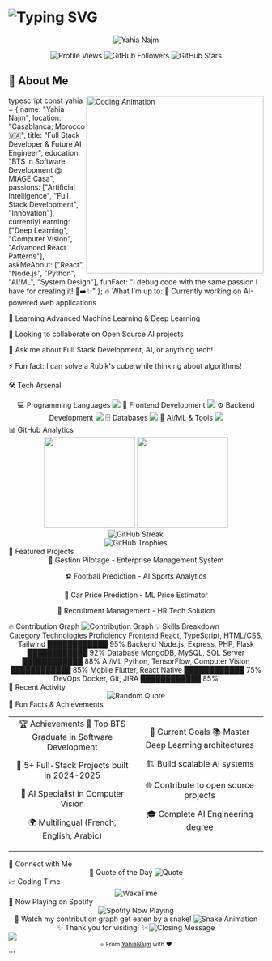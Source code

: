 # <img src="https://readme-typing-svg.demolab.com?font=Fira+Code&size=30&duration=3000&pause=1000&color=00D4FF&width=435&lines=Hi+%F0%9F%91%8B%2C+I'm+Yahia;Full+Stack+Developer;AI+%26+ML+Enthusiast;Problem+Solver" alt="Typing SVG" />

<div align="center">
  <img src="https://capsule-render.vercel.app/api?type=waving&height=200&color=gradient&text=Yahia%20Najm&reversal=true&textBg=false&fontAlign=50&animation=twinkling&descAlign=60" alt="Yahia Najm" />
</div>

<p align="center">
  <img src="https://komarev.com/ghpvc/?username=YahiaNajm&color=00D4FF&style=for-the-badge&label=PROFILE+VIEWS" alt="Profile Views" />
  <img src="https://img.shields.io/github/followers/YahiaNajm?color=00D4FF&style=for-the-badge&logo=github&label=FOLLOWERS" alt="GitHub Followers" />
  <img src="https://img.shields.io/github/stars/YahiaNajm?color=00D4FF&style=for-the-badge&logo=github&label=STARS" alt="GitHub Stars" />
</p>

## 🚀 About Me

<img align="right" width="350" src="https://raw.githubusercontent.com/Tarikul-Islam-Anik/Animated-Fluent-Emojis/master/Emojis/People%20with%20professions/Man%20Technologist%20Medium%20Skin%20Tone.png" alt="Coding Animation" />

typescript
const yahia = {
  name: "Yahia Najm",
  location: "Casablanca, Morocco 🇲🇦",
  title: "Full Stack Developer & Future AI Engineer",
  education: "BTS in Software Development @ MIAGE Casa",
  passions: ["Artificial Intelligence", "Full Stack Development", "Innovation"],
  currentlyLearning: ["Deep Learning", "Computer Vision", "Advanced React Patterns"],
  askMeAbout: ["React", "Node.js", "Python", "AI/ML", "System Design"],
  funFact: "I debug code with the same passion I have for creating it! 🐛➡️✨"
};
🔥 What I'm up to:
🔭 Currently working on AI-powered web applications

🌱 Learning Advanced Machine Learning & Deep Learning

👯 Looking to collaborate on Open Source AI projects

💬 Ask me about Full Stack Development, AI, or anything tech!

⚡ Fun fact: I can solve a Rubik's cube while thinking about algorithms!

🛠️ Tech Arsenal
<div align="center">
💻 Programming Languages
<img src="https://skillicons.dev/icons?i=js,ts,python,java,php,c&theme=dark" />
🎨 Frontend Development
<img src="https://skillicons.dev/icons?i=react,html,css,tailwind,flutter&theme=dark" />
⚙️ Backend Development
<img src="https://skillicons.dev/icons?i=nodejs,express,flask,laravel&theme=dark" />
🗄️ Databases
<img src="https://skillicons.dev/icons?i=mongodb,mysql,postgresql&theme=dark" />
🤖 AI/ML & Tools
<img src="https://skillicons.dev/icons?i=tensorflow,opencv,git,docker,vscode&theme=dark" /> </div>
📊 GitHub Analytics
<div align="center"> <img height="180em" src="https://github-readme-stats-sigma-five.vercel.app/api?username=YahiaNajm&show_icons=true&theme=radical&include_all_commits=true&count_private=true&hide_border=true&bg_color=0d1117&title_color=00D4FF&icon_color=00D4FF&text_color=c9d1d9"/> <img height="180em" src="https://github-readme-stats-sigma-five.vercel.app/api/top-langs/?username=YahiaNajm&layout=compact&langs_count=8&theme=radical&hide_border=true&bg_color=0d1117&title_color=00D4FF&text_color=c9d1d9"/> </div> <div align="center"> <img src="https://github-readme-streak-stats.herokuapp.com/?user=YahiaNajm&theme=radical&hide_border=true&background=0d1117&stroke=00D4FF&ring=00D4FF&fire=00D4FF&currStreakLabel=00D4FF" alt="GitHub Streak" /> </div> <div align="center"> <img src="https://github-profile-trophy.vercel.app/?username=YahiaNajm&theme=radical&no-frame=true&row=1&column=7&margin-h=15&margin-w=5" alt="GitHub Trophies" /> </div>
🎯 Featured Projects
<div align="center">
🏢 Gestion Pilotage - Enterprise Management System

⚽ Football Prediction - AI Sports Analytics

🚗 Car Price Prediction - ML Price Estimator

👥 Recruitment Management - HR Tech Solution

</div>
🔥 Contribution Graph
<img src="https://github-readme-activity-graph.vercel.app/graph?username=YahiaNajm&custom_title=Yahia's%20Activity%20Graph&bg_color=0d1117&color=00D4FF&line=00D4FF&point=ffffff&area=true&hide_border=true" alt="Contribution Graph" />
💡 Skills Breakdown
<div align="center">
Category	Technologies	Proficiency
Frontend	React, TypeScript, HTML/CSS, Tailwind	████████████ 95%
Backend	Node.js, Express, PHP, Flask	████████████ 92%
Database	MongoDB, MySQL, SQL Server	████████████ 88%
AI/ML	Python, TensorFlow, Computer Vision	████████████ 85%
Mobile	Flutter, React Native	████████████ 75%
DevOps	Docker, Git, JIRA	████████████ 85%

</div>
🎨 Recent Activity
<!--START_SECTION:activity--> <!--END_SECTION:activity--> <div align="center"> <img src="https://quotes-github-readme.vercel.app/api?type=horizontal&theme=radical&quote=Code%20is%20like%20humor.%20When%20you%20have%20to%20explain%20it,%20it's%20bad.&author=Cory%20House" alt="Random Quote" /> </div>
🌟 Fun Facts & Achievements
<table align="center"> <tr> <td align="center" width="50%">
🏆 Achievements
🥇 Top BTS Graduate in Software Development

🚀 5+ Full-Stack Projects built in 2024-2025

🤖 AI Specialist in Computer Vision

🌍 Multilingual (French, English, Arabic)

</td> <td align="center" width="50%">
🎯 Current Goals
📚 Master Deep Learning architectures

🏗️ Build scalable AI systems

🌐 Contribute to open source projects

🎓 Complete AI Engineering degree

</td> </tr> </table>
🤝 Connect with Me
<div align="center">





</div>
<div align="center">
💭 Quote of the Day
<img src="https://quotes-github-readme.vercel.app/api?type=vertical&theme=radical" alt="Quote" /> </div>
📈 Coding Time
<div align="center"> <img src="https://wakatime.com/badge/user/your-wakatime-id.svg" alt="WakaTime" /> </div>
🎵 Now Playing on Spotify
<div align="center"> <img src="https://spotify-github-profile.kittinanx.com/api/view.svg?uid=your-spotify-uid&cover_image=true&theme=apple&show_offline=true&background_color=121212&interchange=true&mode=light)" alt="Spotify Now Playing" /> </div>
<div align="center">
🐍 Watch my contribution graph get eaten by a snake!
<img src="https://raw.githubusercontent.com/YahiaNajm/YahiaNajm/output/github-snake.svg" alt="Snake Animation" /> </div>
<div align="center">
✨ Thank you for visiting! ✨
<img src="https://readme-typing-svg.demolab.com?font=Fira+Code&size=20&duration=3000&pause=1000&color=00D4FF&center=true&width=800&lines=Thanks+for+checking+out+my+profile!;Let's+build+something+amazing+together!;Feel+free+to+reach+out+for+collaborations!;Happy+Coding!+%F0%9F%9A%80" alt="Closing Message" /> </div> <img src="https://capsule-render.vercel.app/api?type=waving&color=gradient&customColorList=0,2,2,5,30&height=120&section=footer&animation=twinkling" />
<div align="center"> <sub>⭐ From <a href="https://github.com/YahiaNajm">YahiaNajm</a> with ❤️</sub> </div> ```
